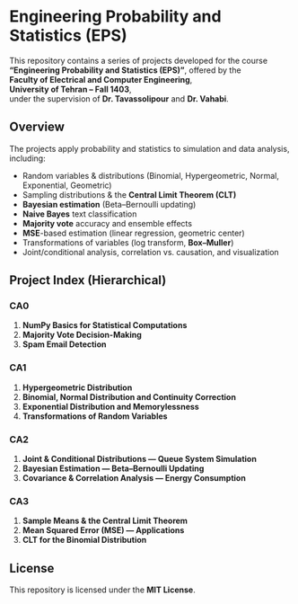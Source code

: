 ﻿
# Engineering Probability and Statistics (EPS)

This repository contains a series of projects developed for the course  
**“Engineering Probability and Statistics (EPS)”**, offered by the  
**Faculty of Electrical and Computer Engineering**,  
**University of Tehran – Fall 1403**,  
under the supervision of **Dr. Tavassolipour** and **Dr. Vahabi**.

## Overview

The projects apply probability and statistics to simulation and data analysis, including:
- Random variables & distributions (Binomial, Hypergeometric, Normal, Exponential, Geometric)
- Sampling distributions & the **Central Limit Theorem (CLT)**
- **Bayesian estimation** (Beta–Bernoulli updating)
- **Naive Bayes** text classification
- **Majority vote** accuracy and ensemble effects
- **MSE**-based estimation (linear regression, geometric center)
- Transformations of variables (log transform, **Box–Muller**)
- Joint/conditional analysis, correlation vs. causation, and visualization

## Project Index (Hierarchical)

### CA0
1. **NumPy Basics for Statistical Computations**  
2. **Majority Vote Decision-Making**  
3. **Spam Email Detection**

### CA1
1. **Hypergeometric Distribution**  
2. **Binomial, Normal Distribution and Continuity Correction**  
3. **Exponential Distribution and Memorylessness**  
4. **Transformations of Random Variables**

### CA2
1. **Joint & Conditional Distributions — Queue System Simulation**  
2. **Bayesian Estimation — Beta–Bernoulli Updating**  
3. **Covariance & Correlation Analysis — Energy Consumption**

### CA3
1. **Sample Means & the Central Limit Theorem**  
2. **Mean Squared Error (MSE) — Applications**  
3. **CLT for the Binomial Distribution**

## License

This repository is licensed under the **MIT License**.

